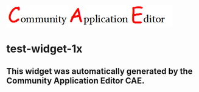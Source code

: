 ![CAE](https://github.com/CAE-Community-Application-Editor/application-test-app-1x/blob/gh-pages/frontendComponent-test-widget-1x/img/logo.png)  

test-widget-1x
===================


This widget was automatically generated by the Community Application Editor CAE.  
---------------
